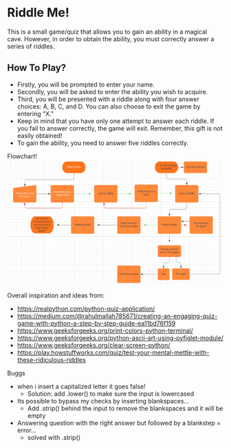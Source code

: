 # Riddle Me!
This is a small game/quiz that allows you to gain an ability in a magical cave. However, in order to obtain the ability, you must correctly answer a series of riddles.

## How To Play?
- Firstly, you will be prompted to enter your name.
- Secondly, you will be asked to enter the ability you wish to acquire.
- Third, you will be presented with a riddle along with four answer choices: A, B, C, and D. You can also choose to exit the game by entering "X."
- Keep in mind that you have only one attempt to answer each riddle. If you fail to answer correctly, the game will exit. Remember, this gift is not easily obtained!
- To gain the ability, you need to answer five riddles correctly.

Flowchart! \
![Flowchart](assets/readme/flowchart.png)

Overall inspiration and ideas from:
 - https://realpython.com/python-quiz-application/
 - https://medium.com/@rahulmallah785671/creating-an-engaging-quiz-game-with-python-a-step-by-step-guide-ea11bd76f159
 - https://www.geeksforgeeks.org/print-colors-python-terminal/
 - https://www.geeksforgeeks.org/python-ascii-art-using-pyfiglet-module/
 - https://www.geeksforgeeks.org/clear-screen-python/
 - https://play.howstuffworks.com/quiz/test-your-mental-mettle-with-these-ridiculous-riddles

 Buggs
  - when i insert a capitalized letter it goes false!
    - Solution: add .lower() to make sure the input is lowercased
  - Its possible to bypass my checks by inserting blankspaces...
    - Add .strip() behind the input to remove the blankspaces and it will be empty
  - Answering question with the right answer but followed by a blankstep = error...
    - solved with .strip()


